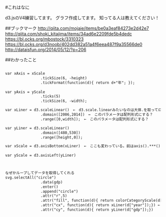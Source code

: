 

#これはなに

d3.jsのV4練習してます。
グラフ作成してます。
知ってる人は教えてください！


##ブックマーク
<http://qiita.com/mojaie/items/be0a3eaf84273e2d42e7>
<http://qiita.com/shoki_kitajima/items/34ad6e2209fde5b4dedc>
<https://bl.ocks.org/mbostock/3310323>
<https://bl.ocks.org/d3noob/402dd382a51a4f6eea487f9a35566de0>
<http://dataisfun.org/2014/05/12/?p=206>


##わかったこと

```javascript:index.html

var xAxis = xScale
                .tickSize(6, -height)
                .tickFormat(function(d){ return d+"年"; });
 
var yAxis = yScale
                .ticks(5)
                .tickSize(6, -width);

var xLiner = d3.scaleLinear()　←　d3.scale.linearみたいなのは大体.を取ってローワーキャメルケースにする
                .domain([2006,2014])　←　このパラメータは配列形式にする？
                .range([0,width]);　←　このパラメータは配列形式にする？

var yLiner = d3.scaleLinear()
                .domain([480,530])
                .range([height,0]);

var xScale = d3.axisBottom(xLiner)　←　ここも変わっている。前はaxis().***().***()だった。***().***()の部分はscaleLinerに書いてる
        
var yScale = d3.axisLeft(yLiner)



なぜかループしてデータを取得してくれる
svg.selectAll("circle")
                .data(gdp)
                .enter()
                .append("circle")
                .attr("r",5)
                .attr("fill", function(d){ return colorCategoryScale(d["updown"]); })
                .attr("cx", function(d){ return xLiner(d["year"]);}) ←　なんか知らないけどよきに計らってくれる
                .attr("cy", function(d){ return yLiner(d["gdp"]);})


```



